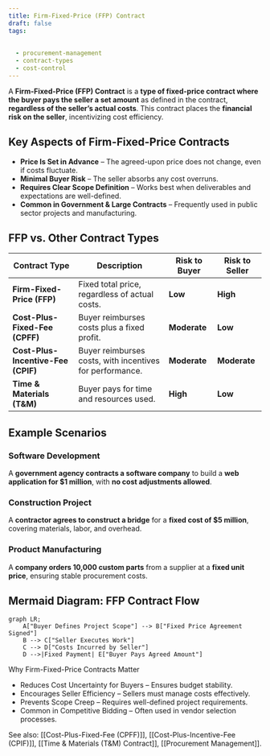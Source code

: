 ```yaml
---
title: Firm-Fixed-Price (FFP) Contract
draft: false
tags:
  
  
  - procurement-management
  - contract-types
  - cost-control
---
```


A **Firm-Fixed-Price (FFP) Contract** is a **type of fixed-price contract where the buyer pays the seller a set amount** as defined in the contract, **regardless of the seller’s actual costs**. This contract places the **financial risk on the seller**, incentivizing cost efficiency.

## **Key Aspects of Firm-Fixed-Price Contracts**
- **Price Is Set in Advance** – The agreed-upon price does not change, even if costs fluctuate.
- **Minimal Buyer Risk** – The seller absorbs any cost overruns.
- **Requires Clear Scope Definition** – Works best when deliverables and expectations are well-defined.
- **Common in Government & Large Contracts** – Frequently used in public sector projects and manufacturing.

## **FFP vs. Other Contract Types**
| **Contract Type**          | **Description** | **Risk to Buyer** | **Risk to Seller** |
|---------------------------|------------------------------------------------|----------------|----------------|
| **Firm-Fixed-Price (FFP)** | Fixed total price, regardless of actual costs. | **Low** | **High** |
| **Cost-Plus-Fixed-Fee (CPFF)** | Buyer reimburses costs plus a fixed profit. | **Moderate** | **Low** |
| **Cost-Plus-Incentive-Fee (CPIF)** | Buyer reimburses costs, with incentives for performance. | **Moderate** | **Moderate** |
| **Time & Materials (T&M)** | Buyer pays for time and resources used. | **High** | **Low** |

## **Example Scenarios**

### **Software Development**
A **government agency contracts a software company** to build a **web application for \$1 million**, with **no cost adjustments allowed**.

### **Construction Project**
A **contractor agrees to construct a bridge** for a **fixed cost of \$5 million**, covering materials, labor, and overhead.

### **Product Manufacturing**
A **company orders 10,000 custom parts** from a supplier at a **fixed unit price**, ensuring stable procurement costs.

## **Mermaid Diagram: FFP Contract Flow**
```mermaid
graph LR;
    A["Buyer Defines Project Scope"] --> B["Fixed Price Agreement Signed"]
    B --> C["Seller Executes Work"]
    C --> D["Costs Incurred by Seller"]
    D -->|Fixed Payment| E["Buyer Pays Agreed Amount"]
```

Why Firm-Fixed-Price Contracts Matter

- Reduces Cost Uncertainty for Buyers – Ensures budget stability.
- Encourages Seller Efficiency – Sellers must manage costs effectively.
- Prevents Scope Creep – Requires well-defined project requirements.
- Common in Competitive Bidding – Often used in vendor selection processes.

See also: [[Cost-Plus-Fixed-Fee (CPFF)]], [[Cost-Plus-Incentive-Fee (CPIF)]], [[Time & Materials (T&M) Contract]], [[Procurement Management]].